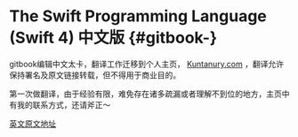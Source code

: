 # The Swift Programming Language \(Swift 4\) 中文版 {#gitbook-}

gitbook编辑中文太卡，翻译工作迁移到个人主页， [Kuntanury.com](https://kuntanury.com) ，翻译允许保持署名及原文链接转载，但不得用于商业目的。



第一次做翻译，由于经验有限，难免存在诸多疏漏或者理解不到位的地方，主页中有我的联系方式，还请斧正～



[英文原文地址](https://developer.apple.com/library/content/documentation/Swift/Conceptual/Swift_Programming_Language/index.html)

